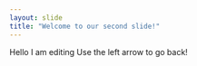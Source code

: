 ```yaml
---
layout: slide
title: "Welcome to our second slide!"
---
```

Hello I am editing
Use the left arrow to go back!
